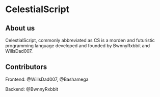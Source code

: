# CelestialScript

## About us

CelestialScript, commonly abbreviated as CS is a morden and futuristic programming language developed and founded by BwnnyRxbbit and WillsDad007.

## Contributors

Frontend: @WillsDad007, @Bashamega

Backend: @BwnnyRxbbit
